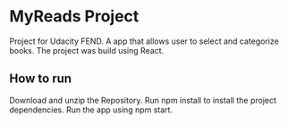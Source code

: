 # MyReads Project
Project for Udacity FEND.
A app that allows user to select and categorize books.
The project was build using React.


## How to run

Download and unzip the Repository.
Run npm install to install the project dependencies.
Run the app using npm start.

